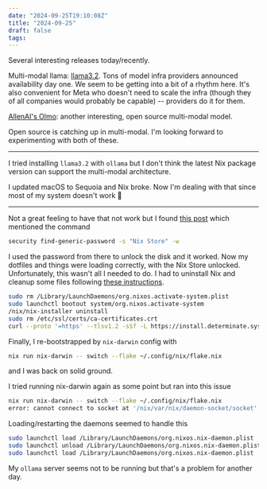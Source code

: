 ```yaml
---
date: "2024-09-25T19:10:08Z"
title: "2024-09-25"
draft: false
tags:
---
```


Several interesting releases today/recently.

Multi-modal llama: [llama3.2](https://ai.meta.com/blog/llama-3-2-connect-2024-vision-edge-mobile-devices/).
Tons of model infra providers announced availability day one.
We seem to be getting into a bit of a rhythm here.
It's also convenient for Meta who doesn't need to scale the infra (though they of all companies would probably be capable) -- providers do it for them.

[AllenAI's Olmo](https://allenai.org/open-models): another interesting, open source multi-modal model.

Open source is catching up in multi-modal.
I'm looking forward to experimenting with both of these.

---

I tried installing `llama3.2` with `ollama` but I don't think the latest Nix package version can support the multi-modal architecture.

I updated macOS to Sequoia and Nix broke.
Now I'm dealing with that since most of my system doesn't work 🙁

---

Not a great feeling to have that not work but I found [this post](https://github.com/DeterminateSystems/nix-installer/issues/753) which mentioned the command

```sh
security find-generic-password -s "Nix Store" -w
```

I used the password from there to unlock the disk and it worked.
Now my dotfiles and things were loading correctly, with the Nix Store unlocked.
Unfortunately, this wasn't all I needed to do.
I had to uninstall Nix and cleanup some files following [these instructions](https://github.com/DeterminateSystems/nix-installer/issues/608#issuecomment-1692499816).

```sh
sudo rm /Library/LaunchDaemons/org.nixos.activate-system.plist
sudo launchctl bootout system/org.nixos.activate-system
/nix/nix-installer uninstall
sudo rm /etc/ssl/certs/ca-certificates.crt
curl --proto '=https' --tlsv1.2 -sSf -L https://install.determinate.systems/nix | sh -s -- install
```

Finally, I re-bootstrapped by `nix-darwin` config with

```sh
nix run nix-darwin -- switch --flake ~/.config/nix/flake.nix
```

and I was back on solid ground.

I tried running nix-darwin again as some point but ran into this issue

```sh
nix run nix-darwin -- switch --flake ~/.config/nix/flake.nix
error: cannot connect to socket at '/nix/var/nix/daemon-socket/socket': Connection refused
```

Loading/restarting the daemons seemed to handle this

```sh
sudo launchctl load /Library/LaunchDaemons/org.nixos.nix-daemon.plist
sudo launchctl unload /Library/LaunchDaemons/org.nixos.nix-daemon.plist
sudo launchctl load /Library/LaunchDaemons/org.nixos.nix-daemon.plist
```

My `ollama` server seems not to be running but that's a problem for another day.
